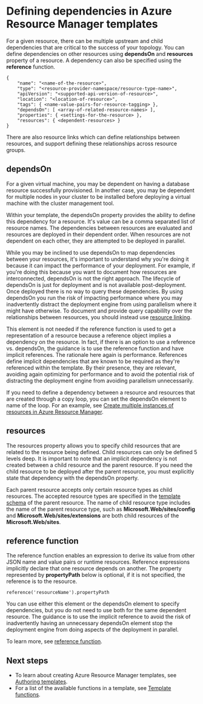 <properties
   pageTitle="Defining dependencies in Azure Resource Manager templates"
   description="Describes how to set one resource as dependent on another resource during deployment."
   services="azure-resource-manager"
   documentationCenter="na"
   authors="tfitzmac"
   manager="timlt"
   editor=""/>

<tags
   ms.service="azure-resource-manager"
   ms.devlang="na"
   ms.topic="article"
   ms.tgt_pltfrm="na"
   ms.workload="na"
   ms.date="12/07/2015"
   ms.author="tomfitz"/>

# Defining dependencies in Azure Resource Manager templates

For a given resource, there can be multiple upstream and child dependencies that are critical to the success of your topology. You can define dependencies on other resources using **dependsOn** and 
**resources** property of a resource. A dependency can also be specified using the **reference** function.

    {
        "name": "<name-of-the-resource>",
        "type": "<resource-provider-namespace/resource-type-name>",
        "apiVersion": "<supported-api-version-of-resource>",
        "location": "<location-of-resource>",
        "tags": { <name-value-pairs-for-resource-tagging> },
        "dependsOn": [ <array-of-related-resource-names> ],
        "properties": { <settings-for-the-resource> },
        "resources": { <dependent-resources> }
    }

 There are also resource links which can define relationships between resources, and support defining these relationships across resource groups.

## dependsOn

For a given virtual machine, you may be dependent on having a database resource successfully provisioned. In another case, you may be dependent for multiple nodes in your cluster to be installed 
before deploying a virtual machine with the cluster management tool.

Within your template, the dependsOn property provides the ability to define this dependency for a resource. It's value can be a comma separated list of resource names. The dependencies between 
resources are evaluated and resources are deployed in their dependent order. When resources are not dependent on each other, they are attempted to be deployed in parallel. 

While you may be inclined to use dependsOn to map dependencies between your resources, it's important to understand why you're doing it because it can impact the performance of your deployment. 
For example, if you're doing this because you want to document how resources are interconnected, dependsOn is not the right approach. The lifecycle of dependsOn is just for deployment and is 
not available post-deployment. Once deployed there is no way to query these dependencies. By using dependsOn you run the risk of impacting performance where you may inadvertently distract the 
deployment engine from using parallelism where it might have otherwise. To document and provide query capabililty over the relationships between resources, you should instead use [resource linking](resource-group-link-resources.md).

This element is not needed if the reference function is used to get a representation of a resource because a reference object implies a dependency on the resource. In fact, if there is an 
option to use a reference vs. dependsOn, the guidance is to use the reference function and have implicit references. The rationale here again is performance.  References define implicit dependencies 
that are known to be required as they're referenced within the template. By their presence, they are relevant, avoiding again optimizing for performance and to avoid the potential risk of 
distracting the deployment engine from avoiding parallelism unnecessarily.

If you need to define a dependency between a resource and resources that are created through a copy loop, you can set the dependsOn element to name of the loop. For an example, see [Create multiple instances of resources in Azure Resource Manager](resource-group-create-multiple.md).

## resources

The resources property allows you to specify child resources that are related to the resource being defined. Child resources can only be defined 5 levels deep. It is important to note that an implicit dependency is not created between a child resource and the parent resource. If you need the child resource to be deployed after the parent resource, you must explicitly state that dependency with the dependsOn property. 

Each parent resource accepts only certain resource types as child resources. The accepted resource types are specified in the [template schema](https://github.com/Azure/azure-resource-manager-schemas) of the parent resource. The name of child resource type includes the name of the parent resource type, such as **Microsoft.Web/sites/config** and **Microsoft.Web/sites/extensions** are both child resources of the **Microsoft.Web/sites**.

## reference function

The reference function enables an expression to derive its value from other JSON name and value pairs or runtime resources. Reference expressions implicitly declare that one resource depends on another. 
The property represented by **propertyPath** below is optional, if it is not specified, the reference is to the resource.

    reference('resourceName').propertyPath

You can use either this element or the dependsOn element to specify dependencies, but you do not need to use both for the same dependent resource. The guidance is to use the implicit reference to avoid the 
risk of inadvertently having an unnecessary dependsOn element stop the deployment engine from doing aspects of the deployment in parallel.

To learn more, see [reference function](../resource-group-template-functions/#reference).

## Next steps

- To learn about creating Azure Resource Manager templates, see [Authoring templates](resource-group-authoring-templates.md). 
- For a list of the available functions in a template, see [Template functions](resource-group-template-functions.md).

